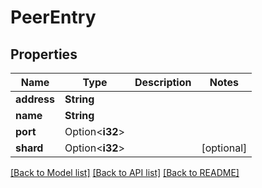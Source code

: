 # PeerEntry

## Properties

Name | Type | Description | Notes
------------ | ------------- | ------------- | -------------
**address** | **String** |  | 
**name** | **String** |  | 
**port** | Option<**i32**> |  | 
**shard** | Option<**i32**> |  | [optional]

[[Back to Model list]](../README.md#documentation-for-models) [[Back to API list]](../README.md#documentation-for-api-endpoints) [[Back to README]](../README.md)


